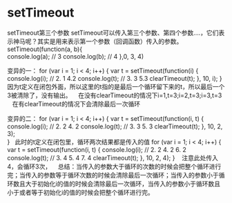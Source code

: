 # setTimeout
setTimeout第三个参数
setTimeout可以传入第三个参数、第四个参数….，它们表示神马呢？其实是用来表示第一个参数（回调函数）传入的参数。
setTimeout(function(a, b){   
  console.log(a);   // 3
  console.log(b);   // 4
},0, 3, 4)

变异的一：
for (var i = 1; i < 4; i++) {
        var t = setTimeout(function(i) {
            console.log(i);  // 2. 1  4.2
            console.log(t);  // 3. 3  5.3
            clearTimeout(t);
        }, 10, i);
    }
    因为t定义在闭包外面，所以这里的t指的是最后一个循环留下来的t，所以最后一个3被清除了，没有输出。
    在没有clearTimeout的情况下i=1,t=3;i=2,t=3;i=3,t=3
    在有clearTimeout的情况下会清除最后一次循环
  
变异的二：
for (var i = 1; i < 4; i++) {
        var t = setTimeout(function(i, t) {
            console.log(i);  // 2. 2  4. 2
            console.log(t);  // 3. 3  5. 3
            clearTimeout(t);
        }, 10, 2, 3);  
    }
   此时的t定义在闭包里，循环两次结果都是传入的值
    for (var i = 1; i < 4; i++) {
        var t = setTimeout(function(i, t) {
            console.log(i);  // 2. 2  4. 2  6. 2
            console.log(t);  // 3. 4  5. 4  7. 4
            clearTimeout(t);
        }, 10, 2, 4);
    }
    注意此处传入4，会循环3次，
    总结：当传入的参数大于循环的次数的时候会把整个循环进行完；当传入的参数等于循环次数的时候会清除最后一次循环；当传入的参数小于循环数且大于初始化i的值的时候会清除最后一次循环，当传入的参数小于循环数且小于或者等于初始化i的值的时候会把整个循环进行完。

